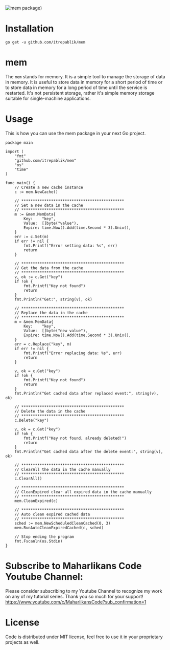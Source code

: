 ![mem package](https://user-images.githubusercontent.com/58651329/155666747-72a17ca0-57a9-4021-8cc9-1d37019634fc.png))

# Installation
```
go get -u github.com/itrepablik/mem
```

# mem
The `mem` stands for memory. It is a simple tool to manage the storage of data in memory. It is useful to store data in memory for a short period of time or to store data in memory for a long period of time until the service is restarted. It's not persistent storage, rather it's simple memory storage suitable for single-machine applications.

# Usage
This is how you can use the mem package in your next Go project.
```
package main

import (
	"fmt"
	"github.com/itrepablik/mem"
	"os"
	"time"
)

func main() {
	// Create a new cache instance
	c := mem.NewCache()

	// *********************************************
	// Set a new data in the cache
	// *********************************************
	m := &mem.MemData{
		Key:    "key",
		Value:  []byte("value"),
		Expire: time.Now().Add(time.Second * 3).Unix(),
	}
	err := c.Set(m)
	if err != nil {
		fmt.Printf("Error setting data: %s", err)
		return
	}

	// *********************************************
	// Get the data from the cache
	// *********************************************
	v, ok := c.Get("key")
	if !ok {
		fmt.Printf("Key not found")
		return
	}
	fmt.Println("Get:", string(v), ok)

	// *********************************************
	// Replace the data in the cache
	// *********************************************
	m = &mem.MemData{
		Key:    "key",
		Value:  []byte("new value"),
		Expire: time.Now().Add(time.Second * 3).Unix(),
	}
	err = c.Replace("key", m)
	if err != nil {
		fmt.Printf("Error replacing data: %s", err)
		return
	}

	v, ok = c.Get("key")
	if !ok {
		fmt.Printf("Key not found")
		return
	}
	fmt.Println("Get cached data after replaced event:", string(v), ok)

	// *********************************************
	// Delete the data in the cache
	// *********************************************
	c.Delete("key")

	v, ok = c.Get("key")
	if !ok {
		fmt.Printf("Key not found, already deleted!")
		return
	}
	fmt.Println("Get cached data after the delete event:", string(v), ok)

	// *********************************************
	// ClearAll the data in the cache manually
	// *********************************************
	c.ClearAll()

	// *********************************************
	// CleanExpired clear all expired data in the cache manually
	// *********************************************
	mem.CleanExpired(c)

	// *********************************************
	// Auto clean expired cached data
	// *********************************************
	sched := mem.NewScheduledCleanCached(0, 3)
	mem.RunAutoCleanExpiredCached(c, sched)

	// Stop ending the program
	fmt.Fscanln(os.Stdin)
}
```

# Subscribe to Maharlikans Code Youtube Channel:
Please consider subscribing to my Youtube Channel to recognize my work on any of my tutorial series. Thank you so much for your support!
https://www.youtube.com/c/MaharlikansCode?sub_confirmation=1

# License
Code is distributed under MIT license, feel free to use it in your proprietary projects as well.
